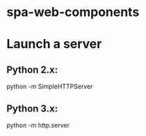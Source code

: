 spa-web-components
==================

# Launch a server

## Python 2.x:

python -m SimpleHTTPServer

## Python 3.x:

python -m http.server
